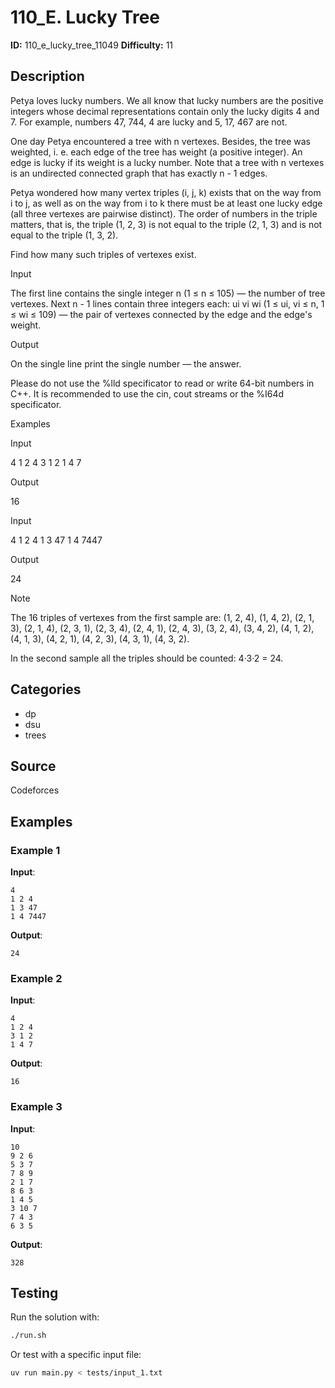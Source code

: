 # 110_E. Lucky Tree

**ID:** 110_e_lucky_tree_11049
**Difficulty:** 11

## Description

Petya loves lucky numbers. We all know that lucky numbers are the positive integers whose decimal representations contain only the lucky digits 4 and 7. For example, numbers 47, 744, 4 are lucky and 5, 17, 467 are not.

One day Petya encountered a tree with n vertexes. Besides, the tree was weighted, i. e. each edge of the tree has weight (a positive integer). An edge is lucky if its weight is a lucky number. Note that a tree with n vertexes is an undirected connected graph that has exactly n - 1 edges.

Petya wondered how many vertex triples (i, j, k) exists that on the way from i to j, as well as on the way from i to k there must be at least one lucky edge (all three vertexes are pairwise distinct). The order of numbers in the triple matters, that is, the triple (1, 2, 3) is not equal to the triple (2, 1, 3) and is not equal to the triple (1, 3, 2). 

Find how many such triples of vertexes exist.

Input

The first line contains the single integer n (1 ≤ n ≤ 105) — the number of tree vertexes. Next n - 1 lines contain three integers each: ui vi wi (1 ≤ ui, vi ≤ n, 1 ≤ wi ≤ 109) — the pair of vertexes connected by the edge and the edge's weight.

Output

On the single line print the single number — the answer.

Please do not use the %lld specificator to read or write 64-bit numbers in С++. It is recommended to use the cin, cout streams or the %I64d specificator.

Examples

Input

4
1 2 4
3 1 2
1 4 7


Output

16


Input

4
1 2 4
1 3 47
1 4 7447


Output

24

Note

The 16 triples of vertexes from the first sample are: (1, 2, 4), (1, 4, 2), (2, 1, 3), (2, 1, 4), (2, 3, 1), (2, 3, 4), (2, 4, 1), (2, 4, 3), (3, 2, 4), (3, 4, 2), (4, 1, 2), (4, 1, 3), (4, 2, 1), (4, 2, 3), (4, 3, 1), (4, 3, 2).

In the second sample all the triples should be counted: 4·3·2 = 24.

## Categories

- dp
- dsu
- trees

## Source

Codeforces

## Examples

### Example 1

**Input**:
```
4
1 2 4
1 3 47
1 4 7447
```

**Output**:
```
24
```

### Example 2

**Input**:
```
4
1 2 4
3 1 2
1 4 7
```

**Output**:
```
16
```

### Example 3

**Input**:
```
10
9 2 6
5 3 7
7 8 9
2 1 7
8 6 3
1 4 5
3 10 7
7 4 3
6 3 5
```

**Output**:
```
328
```


## Testing

Run the solution with:

```bash
./run.sh
```

Or test with a specific input file:

```bash
uv run main.py < tests/input_1.txt
```
